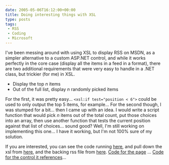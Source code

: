 ```yaml
---
date: 2005-05-06T16:12:00+00:00
title: Doing interesting things with XSL
type: posts
tags:
 - RSS
 - Coding
 - Microsoft
---
```

I've been messing around with using XSL to display RSS on MSDN, as a simpler alternative to a custom ASP.NET control, and while it works perfectly in the core case (display all the items in a feed in a format), there are two additional requirements that were very easy to handle in a .NET class, but trickier (for me) in XSL.

  * Display the top _n_ items
  * Out of the full list, display _n_ randomly picked items

For the first, it was pretty easy... `<xsl:if test="position < 6">` could be used to only output the top 5 items, for example... For the second though, I was stumped for a bit... then I came up with an idea. I would write a script function that would pick _n_ items out of the total count, put those choices into an array, then use another function that tests the current position against that list of choices... sound good? Well, I'm still working on implementing this one... I have it working, but I'm not 100% sure of my solution.

If you are interested, you can see the code running [here](http://www.duncanmackenzie.net/xsltest.aspx), and pull down the xsl from [here](http://www.duncanmackenzie.net/rsspretty.xsl), and the backing rss file from [here](http://www.duncanmackenzie.net/msdnall.xml). [Code for the page](http://www.duncanmackenzie.net/xsltest.aspx.txt) ... [Code for the control it references](http://www.duncanmackenzie.net/xmlView.ascx.txt)...
